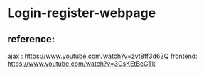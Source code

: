 # Login-register-webpage
## reference:
ajax : https://www.youtube.com/watch?v=zvt8ff3d63Q
frontend: https://www.youtube.com/watch?v=3GsKEtBcGTk
